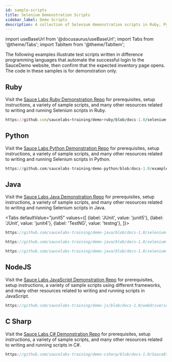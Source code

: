 ```yaml
---
id: sample-scripts
title: Selenium Demonstration Scripts
sidebar_label: Demo Scripts
description: A collection of Selenium demonstration scripts in Ruby, Python, NodeJS, Java, and C#.
---
```

import useBaseUrl from '@docusaurus/useBaseUrl';
import Tabs from '@theme/Tabs';
import TabItem from '@theme/TabItem';

The following examples illustrate test scripts written in difference programming languages that automate the successful login to the SauceDemo website, then confirm that the expected inventory page opens. The code in these samples is for demonstration only.

## Ruby

Visit the [Sauce Labs Ruby Demonstration Repo](https://github.com/saucelabs-training/demo-ruby) for prerequisites, setup instructions, a variety of sample scripts, and many other resources related to writing and running Selenium scripts in Ruby.

```rb reference title="Ruby Login Test"
https://github.com/saucelabs-training/demo-ruby/blob/docs-1.0/selenium-examples/rspec/spec/login_success_spec.rb
```


## Python

Visit the [Sauce Labs Python Demonstration Repo](https://github.com/saucelabs-training/demo-python) for prerequisites, setup instructions, a variety of sample scripts, and many other resources related to writing and running Selenium scripts in Python.

```py reference title="Python Login Test"
https://github.com/saucelabs-training/demo-python/blob/docs-1.0/examples/sauce_bindings/pytest/test_login_success.py
```


## Java

Visit the [Sauce Labs Java Demonstration Repo](https://github.com/saucelabs-training/demo-java) for prerequisites, 
setup instructions, a variety of sample scripts, and many other resources related to writing and running Selenium scripts in Java.

<Tabs
  defaultValue="junit5"
  values={[
    {label: 'JUnit', value: 'junit5'},
    {label: 'JUnit', value: 'junit4'},
    {label: 'TestNG', value: 'testng'},
  ]}>

<TabItem value="junit5">

```java reference title="JUnit 5 Selenium Example"
https://github.com/saucelabs-training/demo-java/blob/docs-1.0/selenium-examples/src/test/java/com/saucedemo/selenium/demo/SeleniumTest.java
```

</TabItem>
<TabItem value="junit4">

```java reference title="JUnit 4 Selenium Example"
https://github.com/saucelabs-training/demo-java/blob/docs-1.0/selenium-junit4-examples/src/test/java/com/saucedemo/selenium/junit4/demo/SeleniumTest.java
```

</TabItem>
<TabItem value="testng">

```java reference title="TestNG Selenium Example"
https://github.com/saucelabs-training/demo-java/blob/docs-1.0/selenium-testng-examples/src/test/java/com/saucedemo/selenium/testng/demo/SeleniumTest.java
```

</TabItem>
</Tabs>


## NodeJS

Visit the [Sauce Labs JavaScript Demonstration Repo](https://github.com/saucelabs-training/demo-js) for prerequisites, setup instructions, a variety of sample scripts using different frameworks, and many other resources related to writing and running scripts in JavaScript.

```js reference title="WebdriverIO Login Test"
https://github.com/saucelabs-training/demo-js/blob/docs-1.0/webdriverio/webdriver/examples/typescript/test/specs/example.e2e.ts
```


## C Sharp

Visit the [Sauce Labs C# Demonstration Repo](https://github.com/saucelabs-training/demo-csharp) for prerequisites, setup instructions, a variety of sample scripts, and many other resources related to writing and running scripts in C#.

```csharp reference title="C# Selenium Example"
https://github.com/saucelabs-training/demo-csharp/blob/docs-1.0/SauceExamples/SeleniumNunit/OnboardingTests/InstantSauceTest.cs
```
